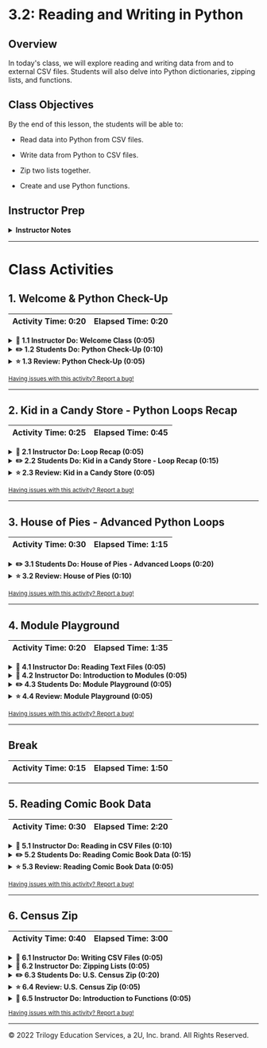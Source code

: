 # 3.2: Reading and Writing in Python

## Overview

In today's class, we will explore reading and writing data from and to external CSV files. Students will also delve into Python dictionaries, zipping lists, and functions.

## Class Objectives

By the end of this lesson, the students will be able to: 

* Read data into Python from CSV files.

* Write data from Python to CSV files.

* Zip two lists together.

* Create and use Python functions.

## Instructor Prep

<details>
    <summary><strong>Instructor Notes</strong></summary>

* Today is a challenging but immensely useful class that relates directly to the homework. Challenges aside, students should have some fun today as they work through the lesson’s many activities. Expect some frustration, and provide regular encouragement. 

* The first half of today's class is far more relevant to this week's homework than the second half, so feel free to provide students with additional time so they can work through the activities.

* Please refer to our [Student FAQ](../../../05-Instructor-Resources/README.md#unit-03-python) for answers to questions frequently asked by students of this program. If you have any recommendations for additional questions, feel free to log an issue or a pull request with your desired additions.

* Have your TAs refer to the [Time Tracker](TimeTracker.xlsx) to stay on track.

</details>

- - -

# Class Activities

## 1. Welcome & Python Check-Up

| Activity Time:       0:20 |  Elapsed Time:      0:20  |
|---------------------------|---------------------------|

<details>
    <summary><strong>📣 1.1 Instructor Do: Welcome Class (0:05)</strong></summary>

* Open the [slideshow](https://docs.google.com/presentation/d/1geG4Y7ymr3JfM0wCo-HCNk6vAoctKAAamw-e4m3aTEE/edit?usp=sharing), and use the first few slides to welcome the class.

* Emphasize to students that the more they work with Python, the more sense it will make. Practice makes perfect, even if it doesn’t feel that way today.

</details>

<details>
    <summary><strong>✏️ 1.2 Students Do: Python Check-Up (0:10)</strong></summary>

* Continue through the slideshow, using the next slides as an accompaniment to this activity.

* Since the last class introduced a lot of new material, today's lesson will start with a quick warm-up activity to get the Python juices flowing!

* Run [01-Stu_QuickCheckup/quick_check_up.py](Activities/01-Stu_QuickCheckup/Solved/quick_check_up.py) within the terminal, and briefly introduce the solution, which is captured in the following GIF:

![Check Up Solved](Images/01-CheckUp_Solved.gif)

* Then, send out the starter file and instructions.

* **File:**

  * [01-Stu_QuickCheckup/quick_check_up.py](Activities/01-Stu_QuickCheckup/Unsolved/quick_check_up.py)

* **Instructions:**

* Create a simple Python command line application that does the following:

  * Prints "Hello User!"

  * Then asks "What is your name?"

  * Then responds "Hello &lt;user's name&gt;"

  * Then asks: "What is your favorite number? "

  * Then responds: "Your favorite number is lower than mine.", "Your favorite number is higher than mine.", or "Your favorite number is the same as mine!" depending on your favorite number.


## Hint

* Remember to cast your variables!


</details>

<details>
    <summary><strong>⭐ 1.3 Review: Python Check-Up (0:05)</strong></summary>

* Slack out [01-Stu_QuickCheckup/quick_check_up.py](Activities/01-Stu_QuickCheckup/Solved/quick_check_up.py), and go over the code with the class, answering any questions students may have about the activity.

* Cover the following key points during your discussion:

  * The `name` variable is set to match the user-input response to the question "What is your name?".

  * Since the `age` variable is taken in as a string, it must be cast as an integer when run through the conditionals, as in the following image:

  ![Check Up Code](Images/01-CheckUp_Code.png)

</details>

<sub>[Having issues with this activity? Report a bug!](https://form.jotform.com/200705887599168?activityOr=1+-+Welcome+%26+Python+Check-Up&lessonpageTitle=Reading%2C+Writing%2C+and+Pyrithmetic&lessonpageNumber=3.2&whereIs=DataViz-Lesson-Plans+GitHub&typeA18=https%3A%2F%2Fgithub.com%2Fcoding-boot-camp%2FDataViz-Lesson-Plans%2Fblob%2Fv1.1%2FDataviz-Lesson-Plans%2F01-Lesson-Plans%2F03-Python%2F2%2FLessonPlan.md)</sub>

- - -

## 2. Kid in a Candy Store - Python Loops Recap

| Activity Time:       0:25 |  Elapsed Time:      0:45  |
|---------------------------|---------------------------|

<details>
    <summary><strong>📣 2.1 Instructor Do: Loop Recap (0:05)</strong></summary>

* Continue the slideshow to facilitate discussion of the next topic.

* Open up [02-Ins_SimpleLoops/simple_loops.py](Activities/02-Ins_SimpleLoops/Solved/simple_loops.py) within the editor to give the class a refresher on creating basic loops, and make sure to share the file with students.

* You may want to have the students discuss the code with the people around them before running each `for` loop separately.

  * A `for` loop will loop through a range of numbers, the letters in a string, or the elements in a list one at a time, as captured in the following GIF:

  ![Simple For Loop - Numbers](Images/02-SimpleLoops_0to9.gif)

  * A `while` loop will loop through the code contained inside of the loop until some condition is met, as captured in the following GIF:

  ![Simple While Loop - Merry-Go-Round](Images/02-SimpleLoops_MerryGoRound.gif)

* Be sure to answer any questions that the class has about loops before moving on to the next activity.

</details>

<details>
    <summary><strong>✏️ 2.2 Students Do: Kid in a Candy Store - Loop Recap (0:15)</strong></summary>

* Continue through the slideshow, using the next slides as an accompaniment to this activity.

* In this activity, students are creating the code that a candy store will use in their state-of-the-art candy vending machine. The following GIF captures the code for this activity:

![Kid In Candy Store](Images/03-KidInCandyStore_Solved.gif)

* Open up [03-Stu_KidInCandyStore-LoopsRecap/kid_in_candy_store.py](Activities/03-Stu_KidInCandyStore-LoopsRecap/Solved/kid_in_candy_store.py) within the terminal, and run through the application to give students an idea of how it functions.

* Then, send out the following file and instructions:

* **File:**

  * [KidInCandyStore_Unsolved.py](Activities/03-Stu_KidInCandyStore-LoopsRecap/Unsolved/kid_in_candy_store.py)

* **Instructions:**

  * Create a loop that prints all candies in the store to the terminal, with their index stored in brackets beside them.

    * For example: `"[0] Snickers"`

  * Create a second loop that runs for a number of times determined by the variable `allowance`.

    * For example: If allowance is equal to five, the loop should run five times.

  * Each time this second loop runs, take in a user's input, preferably a number, and then add the candy with the matching index to the variable `candy_cart`.

    * For example: If the user enters "0" as their input, "Snickers" should be added into the `candy_cart` list.

  * Use another loop to print all of the selected candies to the terminal.

  * **Bonus:**

    * Create a version of the code that allows a user to select as much candy as they want until they say they do not want any more.

</details>

<details>
    <summary><strong>⭐ 2.3 Review: Kid in a Candy Store (0:05)</strong></summary>

* Send out the [solution](Activities/03-Stu_KidInCandyStore-LoopsRecap/Solved/kid_in_candy_store.py), and go over the code with the class, answering whatever questions they may have.

* Cover the following key points in your discussion of the code:

  * There are three `for` loops being used in this activity. One loop prints out the original candy list. A second loop collects all of the candy choices that the user has. And a third loop prints the final list of choices to the screen.

  * When adding candies into the `candy_cart` list, the `selection` variable has to be cast as an integer because all inputs are naturally set as strings.

  * To solve the bonus, we would simply use a `while` loop instead of a `for` loop, asking after each selection whether the user would like to make another selection. If they ever answer anything other than "Yes", the loop will stop.

    ```python
    # The list of candies to print to the screen
    candy_list = [
        "Snickers",
        "Kit Kat",
        "Sour Patch Kids",
        "Juicy Fruit",
        "Swedish Fish",
        "Skittles",
        "Hershey Bar",
        "Starbursts",
        "M&Ms"
    ]

    # The amount of candy the user will be allowed to choose
    allowance = 5

    # The list used to store all of the candies selected inside of
    candy_cart = []

    # Print all of the candies to the screen and their index in brackets
    for candy in candy_list:
        print(f'[{str(candy_list.index(candy))}] {candy}')

    # Another option to run the for loop involves Python's enumerate method
    # This method obtains both the index and the value of an item during a for loop
    # for index, candy in candy_list:
    #     print(index, candy)

    # Run through a loop that allows the user to choose which candies to take home with them
    print("Which candy would you like to bring home?")
    for x in range(allowance):
        selected = input("Input the number of the candy you want: ")

        # Add the candy at the index chosen to the candy_cart list
        candy_cart.append(candy_list[int(selected)])

    # Loop through the candy_cart to say what candies were brought home
    print("I brought home with me...")
    for candy in candy_cart:
        print(candy)
    ```

</details>

<sub>[Having issues with this activity? Report a bug!](https://form.jotform.com/200705887599168?activityOr=2+-+Kid+in+a+Candy+Store+-+Python+Loops+Recap&lessonpageTitle=Reading%2C+Writing%2C+and+Pyrithmetic&lessonpageNumber=3.2&whereIs=DataViz-Lesson-Plans+GitHub&typeA18=https%3A%2F%2Fgithub.com%2Fcoding-boot-camp%2FDataViz-Lesson-Plans%2Fblob%2Fv1.1%2FDataviz-Lesson-Plans%2F01-Lesson-Plans%2F03-Python%2F2%2FLessonPlan.md)</sub>

- - -

## 3. House of Pies - Advanced Python Loops

| Activity Time:       0:30 |  Elapsed Time:      1:15  |
|---------------------------|---------------------------|

<details>
    <summary><strong>✏️ 3.1 Students Do: House of Pies - Advanced Loops (0:20)</strong></summary>

* Continue through the slideshow, using the next slides as an accompaniment to this activity.

* From one form of sweets to another! In this activity, the class will construct an order form that will display a list of pies and then prompt users to make a selection. It will continue to prompt for selections until the user decides to terminate the process.

* This activity comes in two parts: an easy version that is very much like the previous activity and a hard version, which is very challenging. Encourage students to try their luck on the hard version if they are feeling confident. 

* The following GIF captures the code for this activity:

![House of Pies](Images/04-HouseOfPies_Solved.gif)

* Open up  [04-Stu_HouseOfPies-AdvancedLoops/Solved/house_of_pies_bonus.py](Activities/04-Stu_HouseOfPies-AdvancedLoops/Solved/house_of_pies_bonus.py) within the terminal, and guide students through the application to give them an idea of how it functions.

* Then, send the following instructions to students:

* **Instructions:**

    * Create an order form that will display a list of pies to the user in the following way:

    ```
    Welcome to the House of Pies! Here are our pies:

    ---------------------------------------------------------------------
    (1) Pecan, (2) Apple Crisp, (3) Bean, (4) Banoffee,  (5) Black Bun, (6) Blueberry, (7) Buko, (8) Burek,  (9) Tamale, (10) Steak
    ```

    * Then, prompt the user to enter the number for the pie that they'd like to order.

    * Immediately follow up their order with `Great! We'll have that <PIE NAME> right out for you`, and then ask if they would like to make another order. If so, repeat the process.

    * Once the user is done purchasing pies, print the total number of pies ordered.

  * **Bonus** 

  * Modify the application so that at the conclusion of the transaction, the user's purchases are listed out, with the total pie count broken by _each_ pie. For example:

    ```
    You purchased:
    0 Pecan
    0 Apple Crisp
    0 Bean
    2 Banoffee
    0 Black Bun
    0 Blueberry
    0 Buko
    0 Burek
    0 Tamale
    1 Steak
    ```

</details>

<details>
    <summary><strong> ⭐ 3.2 Review: House of Pies (0:10)</strong></summary>

* Send out the [solution](Activities/04-Stu_HouseOfPies-AdvancedLoops/Solved/house_of_pies_bonus.py), and go over the code with the class, answering whatever questions they may have.

* Explain the following key points during this discussion:

  * Since the GUI for the application starts with 1, we need to subtract 1 from the user's input when referencing the pie's actual index&mdash;because all indexes start at 0 by default.

  * The primary loop being used is a `while` loop that is constantly checking whether the user's response to the question `Would you like to make another purchase?` ever changes from `y`.

  * The total number of pies is calculated in the original solution by determining the length of the `pie_purchases` array.

  * In the bonus, the code tracks the number of pie purchases for each pie type by using a second list filled with 0 values, each corresponding to a pie in the first list. Therefore, every time a pie is chosen, the code adds one to the index of the `pie_purchases` list, which is equal to that of the original `pie_list`.

    ```python
    # While we are still shopping...
    while shopping == "y":

        # Show pie selection prompt
        print("---------------------------------------------------------------------")
        print("(1) Pecan, (2) Apple Crisp, (3) Bean, (4) Banoffee, " +
              " (5) Black Bun, (6) Blueberry, (7) Buko, (8) Burek, " +
              " (9) Tamale, (10) Steak ")

        pie_choice = input("Which would you like? ")

        # Get index of the pie from the selected number
        choice_index = int(pie_choice) - 1

        # Add pie to the pie list by finding the matching index and adding one to its value
        pie_purchases[choice_index] += 1

        print("------------------------------------------------------------------------")

        # Inform the customer of the pie purchase
        print("Great! We'll have that " + pie_list[choice_index] + " right out for you.")

        # Provide exit option
        shopping = input("Would you like to make another purchase: (y)es or (n)o? ")

    # Once the pie list is complete
    print("------------------------------------------------------------------------")

    # Count instances of each pie
    print("You purchased: ")

    # Loop through the full pie list
    for pie_index in range(len(pie_list)):
        pie_count = str(pie_purchases[pie_index])
        pie_name = str(pie_list[pie_index])

        # Gather the count of each pie in the pie list and print them alongside the pies
        print(pie_count + " " + pie_name)
    ```

</details>

<sub>[Having issues with this activity? Report a bug!](https://form.jotform.com/200705887599168?activityOr=3+-+House+of+Pies+-+Advanced+Python+Loops&lessonpageTitle=Reading%2C+Writing%2C+and+Pyrithmetic&lessonpageNumber=3.2&whereIs=DataViz-Lesson-Plans+GitHub&typeA18=https%3A%2F%2Fgithub.com%2Fcoding-boot-camp%2FDataViz-Lesson-Plans%2Fblob%2Fv1.1%2FDataviz-Lesson-Plans%2F01-Lesson-Plans%2F03-Python%2F2%2FLessonPlan.md)</sub>

- - -

## 4. Module Playground

| Activity Time:       0:20 |  Elapsed Time:      1:35  |
|---------------------------|---------------------------|

<details>
    <summary><strong>📣 4.1 Instructor Do: Reading Text Files (0:05)</strong></summary>

* Continue the slideshow to facilitate discussion of the next topic.

* Note that Python is also capable of reading in data from external text files and then performing tasks on that data.

* Open up [05-Ins_BasicRead/read_file.py](Activities/05-Ins_BasicRead/Solved/read_file.py) and [05-Ins_BasicRead/Resources/input.txt](Activities/05-Ins_BasicRead/Resources/input.txt), and go over the syntax and purpose of the code contained within, covering the following points as you go:

  * When dealing with external files, Python requires precise directions on what path to follow to reach the desired file. Therefore, if the desired file is stored in a subfolder called "Resources", the path needed would be "Resources/FileName.txt".

  * It’s critical that you note that different operating systems use different paths to locate files. For example, Windows machines will often use forward slashes to separate folders, and Mac devices will use backslashes.

  ```python
  # Store the file path associated with the file (note the backslash may be OS specific)
  file = '../Resources/input.txt'
  ```

  * The `with` statement is simply saying that, for as long as we are dealing with the code within the following block, save the text variable. Once the code block has completed, the text variable will be "cleaned up" and removed to save memory.

  * `open(<File Path>, <Read/Write>)` is the function that Python uses to open and work with external text files. By specifying either `'r'`, `'w'`, or `'rw'`, we can use the `open()` function to either read from a text file, write to a text file, or perform both operations in the code block that follows it.

  * `text.read()` parses the data that is read in by the `open()` function and converts it to a string type. If this function was not used, all that would be printed to the screen would be an unhelpful text-wrapper object.

  
  ```python
  # Open the file in "read" mode ('r') and store the contents in the variable "text"
  with open(file, 'r') as text:

      # This stores a reference to a file stream
      print(text)

      # Store all of the text inside a variable called "lines"
      lines = text.read()

      # Print the contents of the text file
      print(lines)
  ```

</details>

<details>
    <summary><strong>📣 4.2 Instructor Do: Introduction to Modules (0:05)</strong></summary>

* Continue the slideshow to facilitate discussion of the next topic, covering the following points as you go:
 
* Although Python includes many built-in functions, coders sometimes need to add external modules to perform specific tasks.

  * For example, if a coder wanted to use a random number generator for a dice game that they were making, they would most likely want to use the `random` module rather than create the code from scratch.

* Importing modules into Python is very simple. All we need to do is install the module and import it into our code.

  * All of today’s modules come packaged with Python, so there is no need to install anything new.

* Open [06-Ins_Modules/imports.py](Activities/06-Ins_Modules/Solved/imports.py) in your editor, and guide the class through the process for importing modules into their code.

  * Note that the `string` module contains many helpful constants and methods that pertain to strings. For example, we can use `string.ascii_letters`, and Python will instantly grab a reference to every ASCII character.

  ```python
  # Import the String Module
  import string

  # Utilize the string module's custom method: ".ascii_letters"
  print(string.ascii_letters)
  ```
  * The following GIF demonstrates the outcome when this code is run.

  ![Ascii Gif](Images/06-Modules_String.gif)

  * Explain that the `random` module does exactly what we might expect: it allows Python to randomly select values from set ranges, lists, or even strings.

  ```python
  # Import the Random Module
  import random

  # Utilize the random module's custom method randint
  for x in range(10):
      print(random.randint(1, 10))

  ```

  * The following GIF demonstrates the outcome when this code is run.

  ![Random Module](Images/06-Modules_Random.gif)
  

</details>

<details>
    <summary><strong>✏️ 4.3 Students Do: Module Playground (0:05)</strong></summary>

* Continue through the slideshow, using the next slides as an accompaniment to this activity.

* There are too many built-in modules in Python for us to cover all of them in one class. Instead, give the students time to go through and play around with some Python modules.

* Send out the following link:

* **Link:**

  * [List of Built-In Python Modules](https://docs.python.org/3/py-modindex.html)

* Before moving on, bring the class back together to discuss the modules that they uncovered.

</details>

<details>
    <summary><strong>⭐ 4.4 Review: Module Playground (0:05)</strong></summary>

* Call the class back together, and ask the students if any modules were particularly useful. Have any volunteers discuss the module that they found and how they would use it.

* If no one offers up any modules, call on random students to encourage engagement.

</details>

<sub>[Having issues with this activity? Report a bug!](https://form.jotform.com/200705887599168?activityOr=4+-+Module+Playground&lessonpageTitle=Reading%2C+Writing%2C+and+Pyrithmetic&lessonpageNumber=3.2&whereIs=DataViz-Lesson-Plans+GitHub&typeA18=https%3A%2F%2Fgithub.com%2Fcoding-boot-camp%2FDataViz-Lesson-Plans%2Fblob%2Fv1.1%2FDataviz-Lesson-Plans%2F01-Lesson-Plans%2F03-Python%2F2%2FLessonPlan.md)</sub>

- - -

## Break

| Activity Time:       0:15 |  Elapsed Time:      1:50  |
|---------------------------|---------------------------|

- - -

## 5. Reading Comic Book Data

| Activity Time:       0:30 |  Elapsed Time:      2:20  |
|---------------------------|---------------------------|

<details>
    <summary><strong>📣 5.1 Instructor Do: Reading in CSV Files (0:10)</strong></summary>

* Continue the slideshow to facilitate discussion of the next topic while covering the following key points:

* Although reading in text files can be useful in some circumstances, CSV files are more common in the data industry.

  * CSV stands for **comma** **separated** **values**. This file type is essentially a table that has been converted into a text format with each row and column separated by specified symbols.

  * Most frequently, each row is located on a new line, and each column is separated by a comma, as captured in the following image:

    ![Example CSV](Images/07-ReadCSV_ExampleFile.png)

* Python has a module called `csv`, which allows users to easily pull in data from external CSV files and then perform operations on the data.

* Open [08-ReadCSV](Activities/08-Ins_ReadCSV/Solved/read_csv.py) within the editor, and guide the class through the code contained within.

  * The first major piece of code to discuss is the import and use of the `os` module. This module allows Python programmers to easily create dynamic paths to external files that will function across different operating systems.

  ```py
  # First we'll import the os module
  # This will allow us to create file paths across operating systems
  import os
  csvpath = os.path.join('..', 'Resources', 'contacts.csv')
  ```

  * In the next major piece of code, point out that we use `csv.reader()` instead of `text.read()` to translate the object being opened by Python. It is critical to note the `delimiter=','` parameter, which tells Python that each comma within the CSV should be read as moving into a new column for a row.

    * Reiterate to students that the reading of the file must be done within the `with open()` statement. The variable `csvreader` will not be useful outside that block of code because the file will be closed when the `with open()` block ends. In a later example, students will learn that one option for working with the data outside of `with open()` is to append it to a list.

  ```python
  import csv
  with open(csvpath) as csvfile:

    # CSV reader specifies delimiter and variable that holds contents
    csvreader = csv.reader(csvfile, delimiter=',')

    print(csvreader)

    # Read each row of data after the header
    for row in csvreader:
        print(row)
  ```

  * The code then loops through each row of the CSV and prints out the contents. Point out that each value is a string and that all the rows are lists, as captured in the following image:

    ![Read CSV Run](Images/07-ReadCSV_ReadRun.png)

* Data Source: Data generated by Mockaroo, LLC. (2021) Realistic Data Generator. https://www.mockaroo.com/. Modified by Trilogy Education Services, LLC.

</details>

<details>
    <summary><strong>✏️ 5.2 Students Do: Reading Comic Book Data (0:15)</strong></summary>

* Continue through the slideshow, using the next slides as an accompaniment to this activity.

* In this activity, students will be provided with a CSV file containing comic book data from the British Library. They will create an application that searches the data for a specific graphic novel title and then returns the title, publisher's name, and year published.

  ![Read Comic Books](Images/08-ReadComicBooks_Alien.png)

* Open [09-Stu_ReadComicBooksCSV/comicbooks.py](Activities/09-Stu_ReadComicBooksCSV/Solved/comicbooks.py) and discuss with students how their application should function, and send out the following file and instructions.

* **File:**

  * [comic_books.csv](Activities/09-Stu_ReadComicBooksCSV/Resources/comic_books.csv)

* **Instructions:**

  * Prompt the user for the book title they’d like to search.

  * Search through `comic_books.csv` to find the user's book.

  * If the CSV contains the user's book, then print out the title, the publisher's name, and the year it was published.

    * For example: `'Alien was published by DC Comics in 2015'`

  * If the CSV does not contain the user's comic book, then print out a message telling the user that their comic book could not be found.

    * Set a variable to `False` to check if we found the comic book.

    * In the `for` loop, change the variable to confirm that the comic book is found.


</details>

<details>
    <summary><strong>⭐ 5.3 Review: Reading Comic Book Data (0:05)</strong></summary>

* Send out [09-Stu_ReadComicBooksCSV/comicbooks.py](Activities/09-Stu_ReadComicBooksCSV/Solved/comicbooks.py) and go over the code with the class, answering whatever questions they may have.

* Cover the following key topics when discussing this activity:

  * First, Python imports both the `os` and `csv` modules for use later on. It is common practice to import all modules at the start of an application.

  * When opening the CSV file, the code dictates that each new line in the file should be viewed as a new line of data to be read in.

  * We create a variable, set to `False`, that will be changed only when a title is found. That way, we can alert the user when their title is _not_ found.

  ```python
  # Set path for file
  csvpath = os.path.join("..", "Resources", "comic_books.csv")

  # Set variable to check if we found the video
  found = False
  ```

  * When reading the CSV file, the delimiter is set to `","` to ensure that Python splits up the data into the proper columns whenever a comma is found.

  * The code loops through each row, searching for the row whose first value, index 0, is equal to the search term entered.

  * The publisher of a book is located at index 8, and the year published is located at index 9.

  * The `found` variable is set to `True` so we do not display the "Not Found" message after searching through the CSV file.

  ```python
  # Open the CSV
  with open(csvpath) as csvfile:
      csvreader = csv.reader(csvfile, delimiter=",")

      # Loop through looking for the video
      for row in csvreader:
          if row[0] == book:
              print(row[0] + " was published by " + row[8] + " in " + row[9])

              # Set variable to confirm we have found the video
              found = True
  ```

  * After the `for` loop is complete, the code displays an apology message if the `found` variable is still set to `False`. 

  ```python
    # If the book is never found, alert the user
    if found is False:
        print("Sorry about this, we don't seem to have what you are looking for!")
  ```

* Data Source: Data modified from "Comic books CSV" Updated April 2021. Initially released in 2014 to accompany the British Library's exhibition Comics Unmasked. [https://www.bl.uk/collection-metadata/downloads](https://www.bl.uk/collection-metadata/downloads)

</details>

<sub>[Having issues with this activity? Report a bug!](https://form.jotform.com/200705887599168?activityOr=5+-+Reading+Netflix&lessonpageTitle=Reading%2C+Writing%2C+and+Pyrithmetic&lessonpageNumber=3.2&whereIs=DataViz-Lesson-Plans+GitHub&typeA18=https%3A%2F%2Fgithub.com%2Fcoding-boot-camp%2FDataViz-Lesson-Plans%2Fblob%2Fv1.1%2FDataviz-Lesson-Plans%2F01-Lesson-Plans%2F03-Python%2F2%2FLessonPlan.md)</sub>

- - -

## 6. Census Zip

| Activity Time:       0:40 |  Elapsed Time:      3:00  |
|---------------------------|---------------------------|

<details>
    <summary><strong>📣 6.1 Instructor Do: Writing CSV Files (0:05)</strong></summary>

* Continue the slideshow to facilitate discussion of the next topic.

* Cover the following key points:

  * Explain that Python can also write data _into_ CSV files.

  * Although this may not seem useful at first, it allows Python users to easily modify and/or create datasets based on previous data.

* Open [10-Ins_WriteCSV/write.py](Activities/10-Ins_WriteCSV/Solved/write.py) within the editor, send the file to students, and go through the code with the class, explaining each line as you proceed.

  * The syntax for writing data into a CSV file is, thankfully, very similar to the syntax used for reading data in from an external file.

  * First, the code references the path to the CSV file that the user would like to write to.

  * Next, the `with open()` statement is used once more, but with one significant difference: instead of passing the parameter `'r'` and directing Python to read a file, the parameter `'w'` is passed to inform Python to write to the file.

  * Instead of `csv.reader()`, `csv.writer()` is used to once again inform Python that this application will be writing code into an external CSV file.

  * To write a new row into a CSV file, simply use the `csv.writerow(<DATA LIST>)` function and pass in an array of data as the parameter, as in the following image:

  ![Write CSV](Images/09-WriteCSV_Code.png)

* Run the code, then open up the new CSV file and briefly discuss what the code accomplished.

</details>

<details>
    <summary><strong>📣 6.2 Instructor Do: Zipping Lists (0:05)</strong></summary>

* Continue the slideshow to facilitate discussion of the next topic while covering the following key points:

* Although it is possible to write new rows of data into a CSV file using many `csv.writerow()` statements, Python users can write data into a new CSV file more efficiently by using the `zip()` function.

  * `zip()` takes in a series of lists as its parameters and joins them together in a stack.

* Open up [11-Ins_Zip/Solved/zipper.py](Activities/11-Ins_Zip/Solved/zipper.py) within the editor, and go through the code with the class, explaining each line as you go.

  * This application has three lists, all of which are the same length and pertain to each other. By zipping these lists together, there is now a single, joined list whose indexes reference all three of the lists inside.

  * Zipped lists are lazy iterators, so their output is not stored in memory and iterated over, but generated at each iteration and discarded.  This means each zipped object can only be used once. For example, you can write the zipped object to a CSV or print to the terminal, but you cannot do both.

  ```python
  # Three Lists
  indexes = [1, 2, 3, 4]
  employees = ["Michael", "Dwight", "Meredith", "Kelly"]
  department = ["Boss", "Sales", "Sales", "HR"]

  # Zip all three lists together into tuples
  roster = zip(indexes, employees, department)

  # Print the contents of each row
  for employee in roster:
      print(employee)
  ```

  The output of this code is captured in the following image:

  ![Zip Run](Images/10-Zip_Run.png)


  * In order to save the contents of the zipped list to a CSV, the for loop must be commented out or removed, and the following code can be used instead.

  ```python
  # save the output file path
  output_file = os.path.join("output.csv")

  # open the output file, create a header row, and then write the zipped object to the csv
  with open(output_file, "w") as datafile:
      writer = csv.writer(datafile)

      writer.writerow(["Index", "Employee", "Department"])

      writer.writerows(roster)
  ```

</details>

<details>
    <summary><strong>✏️ 6.3 Students Do: U.S. Census Zip (0:20)</strong></summary>

* Continue through the slideshow, using the next slides as an accompaniment to this activity.

* Now that students have a decent idea of how to write and read data to and from CSV files, they will revisit data from the U.S. Census, clean it up, and create a new CSV file that is easier to comprehend, as captured in the following image:

![Clean CSV](Images/11-CensusZip_CleanCSV.png)

* Compare the starter sheet (at[12-Stu_CensusZip/Resources/census_starter.csv](Activities/12-Stu_CensusZip/Resources/census_starter.csv)) to the final sheet (at [12-Stu_CensusZip/Solved/census_final.csv](Activities/12-Stu_CensusZip/Solved/census_final.csv)) of this activity, explain to students how their application should function, and then send out the following file and instructions.

* **File:**

  * [census_starter.csv](Activities/12-Stu_CensusZip/Resources/census_starter.csv)

* **Instructions:**

  * Create a Python application that reads in the data from the 2019 U.S. Census. 

  * Then, store the contents of `Place`, `Population`, `Per Capita Income`, and `Poverty Count` into Python lists.

  * Then, zip these lists together into a single tuple.

  * Finally, write the contents of your extracted data into a CSV. Make sure to include the titles of these columns in your CSV.

  * **Notes:**
    * Windows users may get a `UnicodeDecodeError`. To avoid this, pass in `encoding="utf8"` as an additional parameter when reading in the file.

    * As with many datasets, the file does not include the header line. Use the following list as a guide to the columns: "Place,Population,Median Age,Household Income,Per Capita Income,Employed Civilians,Unemployed Civilians,People in the Military,Poverty Count"

  * **Bonus:**

    * Find the poverty rate (percentage of population living in poverty). Include this in your final output, converting the rate to a string and including a "%" at the end of the string.

    * Parse the string associated with `Place`, separating it into `County` and `State`, so we can store both in separate columns.

Data Source: [U.S. Census API - ACS 5-Year Estimates 2019](https://www.census.gov/data/developers/data-sets/census-microdata-api.ACS_5-Year_PUMS.html)


</details>

<details>
    <summary><strong>⭐ 6.4 Review: U.S. Census Zip (0:05)</strong></summary>

* Open and send out the [12-Stu_CensusZip/census_solved.py](Activities/12-Stu_CensusZip/Solved/census_solved.py) of the previous activity, and go over the code line by line with the class, answering whatever questions they may have.

* Cover the following key points during this discussion:

  * Seven empty lists are created at the start of this application. These lists will be used to hold specific data from the original CSV, and they will ultimately be zipped together before being written to a new CSV file.

  * For every new row that is read in from the original CSV file, new data is appended onto the lists. In the cases of `poverty_rate`, `county`, and `state`, the data is being altered before it is placed in the list.

  ```py
  # Lists to store data
  place = []
  population = []
  income = []
  poverty_count = []
  poverty_rate = []
  county = []
  state = []

  with open(census_csv) as csvfile:
      csvreader = csv.reader(csvfile, delimiter=",")
      for row in csvreader:
          # Add place
          place.append(row[0])

          # Add population
          population.append(row[1])

          # Add per capita income
          income.append(row[4])

          # Add poverty count
          poverty_count.append(row[8])

          # Determine poverty rate to 2 decimal places, convert to string
          percent = round(int(row[8]) / int(row[1]) * 100, 2)
          poverty_rate.append(str(percent) + "%")

          # Split the place into county and state
          split_place = row[0].split(", ")
          county.append(split_place[0])
          state.append(split_place[1])
  ```

  * Once all data has been read in, the lists are zipped together and written into a new CSV file. A header row is also written in before the zipped rows.

  ```py
  # Zip lists together
  cleaned_csv = zip(place, population, income, poverty_count, poverty_rate, county, state)

  # Set variable for output file
  output_file = os.path.join("census_final.csv")

  #  Open the output file
  with open(output_file, "w") as datafile:
      writer = csv.writer(datafile)

      # Write the header row
      writer.writerow(["Place", "Population", "Per Capita Income", "Poverty Count", "Poverty Rate",
                      "County", "State"])

      # Write in zipped rows
      writer.writerows(cleaned_csv)
  ```

</details>

<details>
    <summary><strong>📣 6.5 Instructor Do: Introduction to Functions (0:05)</strong></summary>

* Continue the slideshow to facilitate discussion of the next topic while covering the following key points:

* DRY is a popular acronym that many coders live by. It stands for **d**on't **r**epeat **y**ourself**, and it essentially states we should avoid similar/repeated lines in code whenever possible.

* One of the best ways to prevent repetition is the frequent use of Python functions.

  * A function is a block of organized, reusable code that can perform a single, related action. In other words, functions are placeable blocks of code that perform a specific action.

* Open up [13-Ins_Functions/functions.py](Activities/13-Ins_Functions/Solved/functions.py) within the editor, and go through the code line by line with your class.

  * To create a new function, simply use `def <Function Name>():` and then place the code that you would like to run within the block underneath it.

  * To run the code stored within a function, the function itself must be called in the program. Functions will not run unless called upon.

    ```python
    def print_hello():
      print(f"Hello!")

    print_hello()
    ```

  * Functions that take in parameters can also be created simply by adding a variable into the parentheses in the function's definition. This allows specific data to be passed into the function.

    ```python
    def print_name(name):
        print("Hello " + name + "!")

    print_name("Bob Smith")
    ```

</details>

<sub>[Having issues with this activity? Report a bug!](https://form.jotform.com/200705887599168?activityOr=6+-+Udemy+Zip&lessonpageTitle=Reading%2C+Writing%2C+and+Pyrithmetic&lessonpageNumber=3.2&whereIs=DataViz-Lesson-Plans+GitHub&typeA18=https%3A%2F%2Fgithub.com%2Fcoding-boot-camp%2FDataViz-Lesson-Plans%2Fblob%2Fv1.1%2FDataviz-Lesson-Plans%2F01-Lesson-Plans%2F03-Python%2F2%2FLessonPlan.md)</sub>

- - -

© 2022 Trilogy Education Services, a 2U, Inc. brand. All Rights Reserved.

